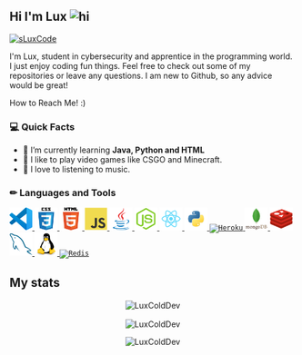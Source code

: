 ## Hi I'm Lux <img src="https://user-images.githubusercontent.com/1303154/88677602-1635ba80-d120-11ea-84d8-d263ba5fc3c0.gif" width="28px" alt="hi">

<p align="left"> <a href="https://twitter.com/sLuxCode" target="blank"><img src="https://img.shields.io/twitter/follow/sLuxCode?logo=twitter&style=for-the-badge" alt="sLuxCode" /></a> </p>
I'm Lux, student in cybersecurity and apprentice in the programming world. I just enjoy coding fun things. Feel free to check out some of my repositories or leave any questions. I am new to Github, so any advice would be great!

How to Reach Me! :)

<h3>💻 Quick Facts</h3>

- 🤖 I’m currently learning **Java, Python and HTML**
- 🔫 I like to play video games like CSGO and Minecraft. 
- 🎵 I love to listening to music. 

<h3>✏ Languages and Tools</h3>
<p>
	<a href="https://code.visualstudio.com/">
  		<code><img src="https://raw.githubusercontent.com/github/explore/80688e429a7d4ef2fca1e82350fe8e3517d3494d/topics/visual-studio-code/visual-studio-code.png" alt="Visual Studio Code" width="40" height="40" /></code>
  	</a>
  	<a href="https://www.w3schools.com/css/" target="_blank"> 
    	<code><img src="https://raw.githubusercontent.com/github/explore/80688e429a7d4ef2fca1e82350fe8e3517d3494d/topics/css/css.png" alt="CSS3" width="40" height="40"/></code>
	</a> 
	<a href="https://www.w3.org/html/" target="_blank"> 
  		<code><img src="https://raw.githubusercontent.com/github/explore/80688e429a7d4ef2fca1e82350fe8e3517d3494d/topics/html/html.png" alt="HTML5" width="40" height="40"/></code>
	</a> 
	<a href="https://www.javascript.com/" target="_blank"> 
  		<code><img src="https://github.com/devicons/devicon/blob/master/icons/javascript/javascript-original.svg" alt="JavaScript" width="40" height="40"/></code>
	</a> 
    </a> 
	<a href="https://www.java.com/en/" target="_blank"> 
  		<code><img src="https://github.com/devicons/devicon/blob/master/icons/java/java-original.svg" alt="Java" width="40" height="40"/></code>
	</a> 
	<a href="https://nodejs.org" target="_blank"> 
  		<code><img src="https://github.com/devicons/devicon/blob/master/icons/nodejs/nodejs-original.svg" alt="Node.js" width="40" height="40"/></code>
	</a>
	<a href="https://reactjs.org/" target="_blank"> 
  		<code><img src="https://raw.githubusercontent.com/github/explore/80688e429a7d4ef2fca1e82350fe8e3517d3494d/topics/react/react.png" alt="React.js" width="40" height="40"/></code>
	</a> 
	<a href="https://www.python.org" target="_blank"> 
  		<code><img src="https://raw.githubusercontent.com/github/explore/80688e429a7d4ef2fca1e82350fe8e3517d3494d/topics/python/python.png" alt="Python" width="40" height="40"/></code>
	</a> 
	<a href="https://heroku.com" target="_blank"> 
  		<code><img src="https://www.vectorlogo.zone/logos/heroku/heroku-icon.svg" alt="Heroku" width="40" height="40"/></code>
	</a>
	<a href="https://www.mongodb.com/">
		<code><img src="https://github.com/devicons/devicon/blob/master/icons/mongodb/mongodb-original-wordmark.svg" alt="MongoDB" width="40" height="40"/></code>
	</a>
	<a href="https://www.redis.io/">
		<code><img src="https://github.com/devicons/devicon/blob/master/icons/redis/redis-original.svg" alt="Redis" width="40" height="40"/></code>
	</a>
	<a href="https://www.mysql.com/">
		<code><img src="https://github.com/devicons/devicon/blob/master/icons/mysql/mysql-original.svg" alt="Redis" width="40" height="40"/></code>
	</a>
	</a>
	<a href="https://www.linux.org/">
		<code><img src="https://github.com/devicons/devicon/blob/master/icons/linux/linux-original.svg" alt="Redis" width="40" height="40"/></code>
	</a>
	<a href="https://www.git-scm.com/">
		<code><img src="https://github.com/devicons/devicon/blob/master/icons/git/git-original" alt="Redis" width="40" height="40"/></code>
	</a>
</p>

<h2 align="left">My stats</h3>

<p align="center">
    <a href="https://discord.com/users/1038104067085447248" target="_blank" rel="nofollow">
    </a>
</p>

<!-- <div> -->
<p align="center">
<a>
<img align="center" src="https://github-readme-stats.vercel.app/api?username=LuxColdDev&show_icons=true&theme=radical&count_private=true&locale=en" alt="LuxColdDev" />
</a>
</p>

<p align="center">
<a>
<img  align="center" src="https://github-readme-streak-stats.herokuapp.com?user=LuxColdDev&theme=radical&date_format=M%20j%5B%2C%20Y%5D" alt="LuxColdDev" />
</a>
</p>

<p align="center">
<img src="https://github-readme-stats.vercel.app/api/top-langs?username=LuxColdDev&show_icons=true&theme=radical&locale=en" alt="LuxColdDev" />
</p>

